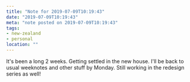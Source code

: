 ```yaml
---
title: "Note for 2019-07-09T10:19:43"
date: "2019-07-09T10:19:43"
meta: "note posted on 2019-07-09T10:19:43"
tags:
- new-zealand
- personal
location: ""
---
```

It's been a long 2 weeks. Getting settled in the new house. I'll be back to usual weeknotes and other stuff by Monday. Still working in the redesign series as well!
